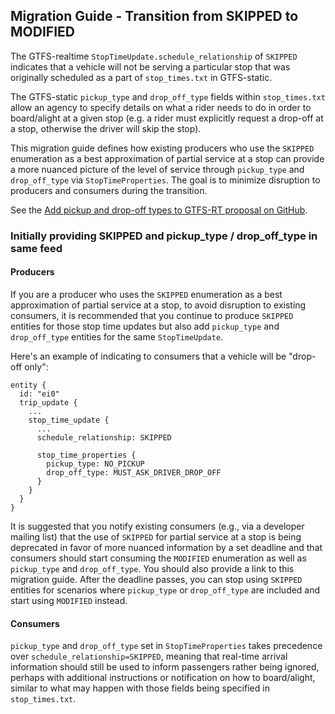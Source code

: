 ## Migration Guide - Transition from SKIPPED to MODIFIED

The GTFS-realtime `StopTimeUpdate.schedule_relationship` of `SKIPPED` indicates that a vehicle will not be serving a particular stop that was originally scheduled as a part of `stop_times.txt` in GTFS-static.

The GTFS-static `pickup_type` and `drop_off_type` fields within `stop_times.txt` allow an agency to specify details on what a rider needs to do in order to board/alight at a given stop (e.g. a rider must explicitly request a drop-off at a stop, otherwise the driver will skip the stop).

This migration guide defines how existing producers who use the `SKIPPED` enumeration as a best approximation of partial service at a stop can provide a more nuanced picture of the level of service through `pickup_type` and `drop_off_type` via `StopTimeProperties`. The goal is to minimize disruption to producers and consumers during the transition. 

See the [Add pickup and drop-off types to GTFS-RT proposal on GitHub](https://github.com/google/transit/pull/265).

### Initially providing SKIPPED and pickup_type / drop_off_type in same feed

#### Producers

If you are a producer who uses the `SKIPPED` enumeration as a best approximation of partial service at a stop, to avoid disruption to existing consumers, it is recommended that you continue to produce `SKIPPED` entities for those stop time updates but also add `pickup_type` and `drop_off_type` entities for the same `StopTimeUpdate`.  

Here's an example of indicating to consumers that a vehicle will be "drop-off only": 

~~~
entity {
  id: "ei0"
  trip_update {
    ...
    stop_time_update {
      ...
      schedule_relationship: SKIPPED
      
      stop_time_properties {
        pickup_type: NO_PICKUP
        drop_off_type: MUST_ASK_DRIVER_DROP_OFF
      }
    }
  }
}
~~~

It is suggested that you notify existing consumers (e.g., via a developer mailing list) that the use of `SKIPPED` for partial service at a stop is being deprecated in favor of more nuanced information by a set deadline and that consumers should start consuming the `MODIFIED` enumeration as well as `pickup_type` and `drop_off_type`. You should also provide a link to this migration guide. After the deadline passes, you can stop using `SKIPPED` entities for scenarios where `pickup_type` or `drop_off_type` are included and start using `MODIFIED` instead.

#### Consumers 
`pickup_type` and `drop_off_type` set in `StopTimeProperties` takes precedence over `schedule_relationship=SKIPPED`, meaning that real-time arrival information should still be used to inform passengers rather being ignored, perhaps with additional instructions or notification on how to board/alight, similar to what may happen with those fields being specified in `stop_times.txt`.